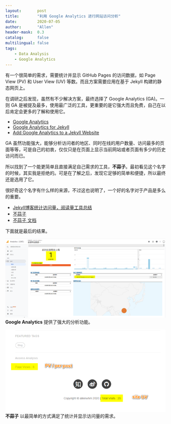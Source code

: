 ```yaml
---
layout:       post
title:        "利用 Google Analytics 进行网站访问分析"
date:         2020-07-05
author:       "Allen"
header-mask:  0.3
catalog:      false
multilingual: false
tags:
    - Data Analysis
    - Google Analytics
---
```


有一个很简单的需求，需要统计并显示 GitHub Pages 的访问数据，如 Page View (PV) 和 User View (UV) 等数。而且方案需要应用在基于 Jekyll 构建的静态网页上。

在调研之后发现，虽然有不少解决方案，最终选择了 Google Analytics (GA)。一则 GA 是被提及最多，使用最广泛的工具，更重要的是它强大而且免费，自己在以后肯定会更多的了解和使用它。
- [Google Analytics](https://marketingplatform.google.com/about/analytics/)
- [Google Analytics for Jekyll](https://desiredpersona.com/google-analytics-jekyll/)
- [Add Google Analytics to a Jekyll Website](https://curtisvermeeren.github.io/2016/11/18/Jekyll-Google-Analytics.html#)

GA 虽然功能强大，能够分析访问者的地区、同时在线的用户数量、访问最多的页面等等，可是自己的初衷，仅仅只是在页面上显示当前网站或者页面有多少的历史访问而已。

所以找到了一个能更简单且直接满足自己需求的工具，**不蒜子**。最初看见这个名字的时候，其实我是拒绝的。可是在了解之后，发现它足够的简单和便捷，所以最终还是选用了它。

很好奇这个名字有什么样的来源，不过这也说明了，一个好的名字对于产品是多么的重要。
- [Jekyll博客统计访问量，阅读量工具总结](https://zhang0peter.com/2020/01/19/GitHub-jekyll-view-counter/)
- [不蒜子](https://busuanzi.ibruce.info/)
- [不蒜子 文档](http://ibruce.info/2015/04/04/busuanzi/)



下面就是最后的结果。

![GA](/img/in-post/web_analysis_google_analytics.png)  
**Google Analytics** 提供了强大的分析功能。

![busuanzi](/img/in-post/web_analysis_busuanzi.png)  
**不蒜子** 以最简单的方式满足了统计并显示访问量的需求。



